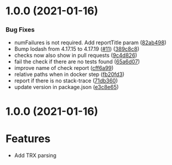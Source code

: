# 1.0.0 (2021-01-16)


### Bug Fixes

*  numFailures is not required. Add reportTitle param ([82ab498](https://github.com/edwinf/unit-test-reporter/commit/82ab4987b9bcdd363ec32c36259913852470f0d4))
* Bump lodash from 4.17.15 to 4.17.19 ([#11](https://github.com/edwinf/unit-test-reporter/issues/11)) ([389c8c8](https://github.com/edwinf/unit-test-reporter/commit/389c8c8e4d93abae962af7a593b782cab87f0b64))
* checks now also show in pull requests ([9c4d826](https://github.com/edwinf/unit-test-reporter/commit/9c4d82634c0bd432f7a99a79f9111f94b89c8540))
* fail the check if there are no tests found ([65a6d07](https://github.com/edwinf/unit-test-reporter/commit/65a6d07f08aad29389775ad11f4ebf68764b778b))
* improve name of check report ([cff6a99](https://github.com/edwinf/unit-test-reporter/commit/cff6a99edf41949b951e0a494b6fce46b1b92380))
* relative paths when in docker step ([fb20fd3](https://github.com/edwinf/unit-test-reporter/commit/fb20fd337de447eeabbc0acb59fb7c7752430809))
* report if there is no stack-trace ([71db360](https://github.com/edwinf/unit-test-reporter/commit/71db360c42a8cf209efa08f85316d2d2a0d9947f))
* update version in package.json ([e3c8e65](https://github.com/edwinf/unit-test-reporter/commit/e3c8e654133c9997967b4e118d8243b3b6ba513c))

# 1.0.0 (2021-01-16)

# Features

* Add TRX parsing
